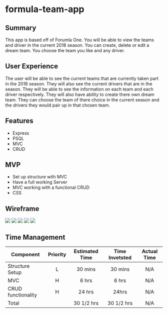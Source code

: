# formula-team-app

## Summary

This app is based off of Forumla One. You will be able to view the teams and driver in the current 2018 season. You can create, delete or edit a dream team. You choose the team you like and any driver. 

## User Experience

The user will be able to see the current teams that are currently taken part in the 2018 season. They will also see the current drivers that are in the season. They will be able to see the information on each team and each driver respectively. They will also have ability to create there own dream team. They can choose the team of there choice in the current season and the drivers they would pair up in that chosen team. 

## Features

- Express
- PSQL
- MVC
- CRUD

## MVP

- Set up structure with MVC
- Have a full working Server
- MVC working with a functional CRUD
- CSS

## Wireframe

<img src="wireframe1.jpg"/>
<img src="wireframe2.jpg"/>
<img src="wireframe3.jpg"/>
<img src="wireframe4.jpg"/>
<img src="wireframe5.jpg"/>

## Time Management
| Component | Priority | Estimated Time | Time Invetsted | Actual Time |
| --- | :---: |  :---: | :---: | :---: |
| Structure Setup | L | 30 mins| 30 mins | N/A |
| MVC | H | 6 hrs| 6 hrs | N/A |
| CRUD functionality | H | 24 hrs| 24hrs | N/A |
| Total |  | 30 1/2 hrs| 30 1/2 hrs | N/A |


